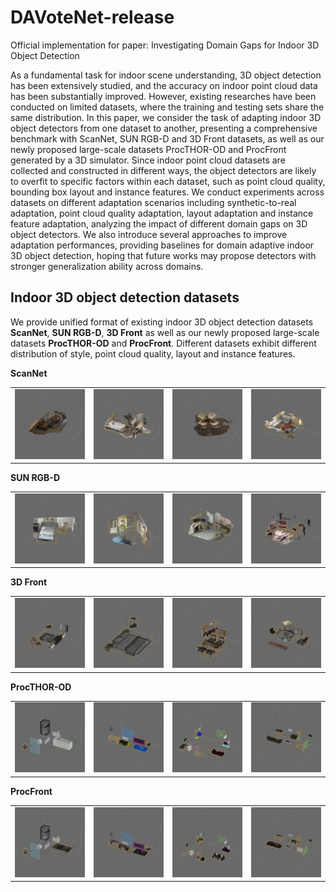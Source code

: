 # DAVoteNet-release
Official implementation for paper: Investigating Domain Gaps for Indoor 3D Object Detection

As a fundamental task for indoor scene understanding, 3D object detection has been extensively studied, and the accuracy on indoor point cloud data has been substantially improved. 
However, existing researches have been conducted on limited datasets, where the training and testing sets share the same distribution. 
In this paper, we consider the task of adapting indoor 3D object detectors from one dataset to another, presenting a comprehensive benchmark with ScanNet, SUN RGB-D and 3D Front datasets, as well as our newly proposed large-scale datasets ProcTHOR-OD and ProcFront generated by a 3D simulator. 
Since indoor point cloud datasets are collected and constructed in different ways, the object detectors are likely to overfit to specific factors within each dataset, such as point cloud quality, bounding box layout and instance features. 
We conduct experiments across datasets on different adaptation scenarios including synthetic-to-real adaptation, point cloud quality adaptation, layout adaptation and instance feature adaptation, analyzing the impact of different domain gaps on 3D object detectors. 
We also introduce several approaches to improve adaptation performances, providing baselines for domain adaptive indoor 3D object detection, hoping that future works may propose detectors with stronger generalization ability across domains.

## Indoor 3D object detection datasets

We provide unified format of existing indoor 3D object detection datasets **ScanNet**, **SUN RGB-D**, **3D Front**
as well as our newly proposed large-scale datasets **ProcTHOR-OD** and **ProcFront**.
Different datasets exhibit different distribution of style, point cloud quality, layout and instance features.

**ScanNet**

<table>
  <tr>
    <td><img src="figures/scannet/01.png" width="100%"></td>
    <td><img src="figures/scannet/02.png" width="100%"></td>
    <td><img src="figures/scannet/03.png" width="100%"></td>
    <td><img src="figures/scannet/04.png" width="100%"></td>
  </tr>
</table>

**SUN RGB-D**

<table>
  <tr>
    <td><img src="figures/sunrgbd/01.png" width="100%"></td>
    <td><img src="figures/sunrgbd/02.png" width="100%"></td>
    <td><img src="figures/sunrgbd/03.png" width="100%"></td>
    <td><img src="figures/sunrgbd/04.png" width="100%"></td>
  </tr>
</table>

**3D Front**

<table>
  <tr>
    <td><img src="figures/3dfront/01.png" width="100%"></td>
    <td><img src="figures/3dfront/02.png" width="100%"></td>
    <td><img src="figures/3dfront/03.png" width="100%"></td>
    <td><img src="figures/3dfront/04.png" width="100%"></td>
  </tr>
</table>

**ProcTHOR-OD**

<table>
  <tr>
    <td><img src="figures/procthor/01.png" width="100%"></td>
    <td><img src="figures/procthor/02.png" width="100%"></td>
    <td><img src="figures/procthor/03.png" width="100%"></td>
    <td><img src="figures/procthor/04.png" width="100%"></td>
  </tr>
</table>

**ProcFront**

<table>
  <tr>
    <td><img src="figures/procfront/01.png" width="100%"></td>
    <td><img src="figures/procfront/02.png" width="100%"></td>
    <td><img src="figures/procfront/03.png" width="100%"></td>
    <td><img src="figures/procfront/04.png" width="100%"></td>
  </tr>
</table>